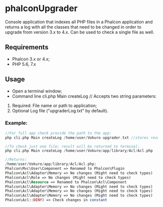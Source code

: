 # phalconUpgrader
Console application that indexes all PHP files in a Phalcon application and returns a log with all the classes that need to be changed in order to upgrade from version 3.x to 4.x. Can be used to check a single file as well.

## Requirements
- Phalcon 3.x or 4.x;
- PHP 5.6, 7.x

## Usage
- Open a terminal window;
- Command line cli.php Main createLog // Accepts two string parameters:
1. Required: File name or path to application;
2. Optional Log file ("upgraderLog.txt" by default).

### Example:
```php
//For full app check provide the path to the app:
php cli.php Main createLog /home/user/Vokuro upgrader.txt //stores result in log file

//To check just one file; result will be returned to terminal:
php cli.php Main createLog /home/user/Vokuro/app/library/Acl/Acl.php

//Returns:
/home/user/Vokuro/app/library/Acl/Acl.php:
Phalcon\Mvc\User\Component => Renamed to Phalcon\Plugin
Phalcon\Acl\Adapter\Memory => No changes (Might need to check types)
Phalcon\Acl\Role => No changes (Might need to check types)
Phalcon\Acl\Resource => Renamed to Phalcon\Acl\Component
Phalcon\Acl\Adapter\Memory => No changes (Might need to check types)
Phalcon\Acl\Adapter\Memory => No changes (Might need to check types)
Phalcon\Acl\Adapter\Memory => No changes (Might need to check types)
Phalcon\Acl::DENY) => Check changes in constant
```


